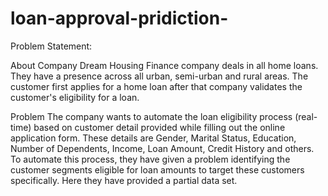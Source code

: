 # loan-approval-pridiction-
Problem Statement:

About Company
Dream Housing Finance company deals in all home loans. They have a presence across all urban, semi-urban and rural areas. The customer first applies for a home loan after that company validates the customer's eligibility for a loan.

Problem
The company wants to automate the loan eligibility process (real-time) based on customer detail provided while filling out the online application form. These details are Gender, Marital Status, Education, Number of Dependents, Income, Loan Amount, Credit History and others. To automate this process, they have given a problem identifying the customer segments eligible for loan amounts to target these customers specifically. Here they have provided a partial data set.

